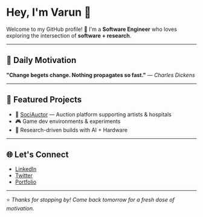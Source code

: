 # Hey, I'm Varun 👋

Welcome to my GitHub profile! 🚀
I'm a **Software Engineer** who loves exploring the intersection of **software + research**.

---

## 🌟 Daily Motivation

<!--QUOTE_START-->
**"Change begets change. Nothing propagates so fast."**  — *Charles Dickens*
<!--QUOTE_END-->

---

## 📂 Featured Projects

* 🚀 [SociAuctor](#) — Auction platform supporting artists & hospitals
* 🎮 Game dev environments & experiments
* 🧪 Research-driven builds with AI + Hardware

---

## 🌐 Let's Connect

* [LinkedIn](https://www.linkedin.com/in/varun-s-v-aa647a2bb)
* [Twitter](https://x.com/Varun78482652)
* [Portfolio](https://varun-sv.github.io/)

---

⭐️ *Thanks for stopping by! Come back tomorrow for a fresh dose of motivation.*
